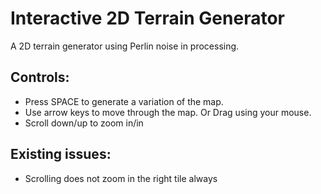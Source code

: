 <h1>Interactive 2D Terrain Generator</h1>

A 2D terrain generator using Perlin noise in processing. 

Controls:
---------------------------------------------------------------------------------
- Press SPACE to generate a variation of the map.
- Use arrow keys to move through the map. Or Drag using your mouse.
- Scroll down/up to zoom in/in

Existing issues:
---------------------------------------------------------------------------------
- Scrolling does not zoom in the right tile always
